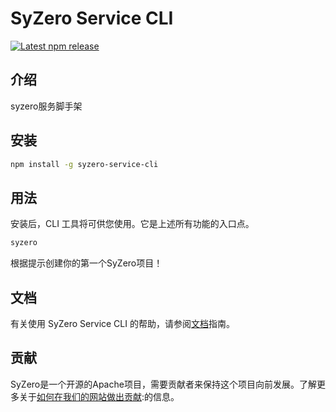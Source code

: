 # SyZero Service CLI
[![Latest npm release][npm-badge]][npm-badge-url]
## 介绍
syzero服务脚手架

## 安装

```bash
npm install -g syzero-service-cli
```

## 用法

安装后，CLI 工具将可供您使用。它是上述所有功能的入口点。
```bash
syzero
```
根据提示创建你的第一个SyZero项目！

## 文档

有关使用 SyZero Service CLI 的帮助，请参阅[文档]指南。

## 贡献

SyZero是一个开源的Apache项目，需要贡献者来保持这个项目向前发展。了解更多关于[如何在我们的网站做出贡献]:的信息。


[如何在我们的网站做出贡献]: http://cloud.syzero.com
[文档]: http://doc.syzero.com
[npm-badge-url]: https://www.npmjs.com/package/syzero-service-cli
[npm-badge]: https://img.shields.io/node/v/syzero-service-cli